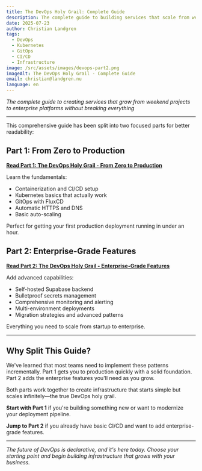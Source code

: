 ```yaml
---
title: The DevOps Holy Grail: Complete Guide
description: The complete guide to building services that scale from weekend side-project to enterprise platforms
date: 2025-07-23
author: Christian Landgren
tags:
  - DevOps
  - Kubernetes
  - GitOps
  - CI/CD
  - Infrastructure
image: /src/assets/images/devops-part2.png
imageAlt: The DevOps Holy Grail - Complete Guide
email: christian@landgren.nu
language: en
---
```


_The complete guide to creating services that grow from weekend projects to enterprise platforms without breaking everything_

---

This comprehensive guide has been split into two focused parts for better readability:

## Part 1: From Zero to Production

**[Read Part 1: The DevOps Holy Grail - From Zero to Production](/blog/devops_holy_grail_part1)**

Learn the fundamentals:

- Containerization and CI/CD setup
- Kubernetes basics that actually work
- GitOps with FluxCD
- Automatic HTTPS and DNS
- Basic auto-scaling

Perfect for getting your first production deployment running in under an hour.

## Part 2: Enterprise-Grade Features

**[Read Part 2: The DevOps Holy Grail - Enterprise-Grade Features](/blog/devops_holy_grail_part2)**

Add advanced capabilities:

- Self-hosted Supabase backend
- Bulletproof secrets management
- Comprehensive monitoring and alerting
- Multi-environment deployments
- Migration strategies and advanced patterns

Everything you need to scale from startup to enterprise.

---

## Why Split This Guide?

We've learned that most teams need to implement these patterns incrementally. Part 1 gets you to production quickly with a solid foundation. Part 2 adds the enterprise features you'll need as you grow.

Both parts work together to create infrastructure that starts simple but scales infinitely—the true DevOps holy grail.

**Start with Part 1** if you're building something new or want to modernize your deployment pipeline.

**Jump to Part 2** if you already have basic CI/CD and want to add enterprise-grade features.

---

_The future of DevOps is declarative, and it's here today. Choose your starting point and begin building infrastructure that grows with your business._
